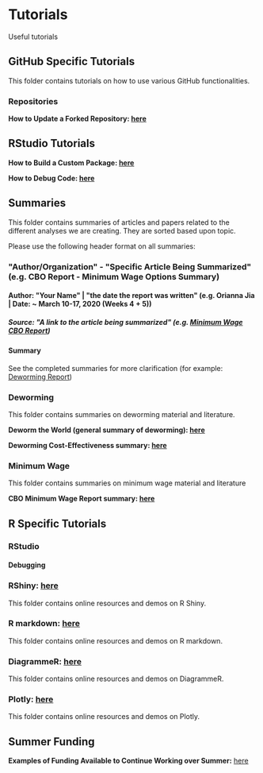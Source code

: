 # Tutorials
Useful tutorials


## GitHub Specific Tutorials
This folder contains tutorials on how to use various GitHub functionalities.

### Repositories
__How to Update a Forked Repository: [here](https://github.com/BITSS-OPA/Tutorials/blob/master/GitHub/updating%20forked%20repos.md)__  

## RStudio Tutorials
__How to Build a Custom Package: [here](https://github.com/BITSS-OPA/Tutorials/blob/master/GitHub/PackageWritingTutorial.md)__

__How to Debug Code: [here](https://github.com/BITSS-OPA/Tutorials/blob/master/GitHub/RStudioDebugging.md)__
## Summaries
This folder contains summaries of articles and papers related to the different analyses we are creating. They are sorted based upon topic.

Please use the following header format on all summaries:

### "Author/Organization" - "Specific Article Being Summarized" (e.g. CBO Report - Minimum Wage Options Summary)
#### Author: "Your Name" | "the date the report was written" (e.g. Orianna Jia | Date: ~ March 10-17, 2020 (Weeks 4 + 5))

##### Source: "A link to the article being summarized" (e.g. [Minimum Wage CBO Report](https://www.cbo.gov/system/files/2019-07/CBO-55410-MinimumWage2019.pdf))

#### Summary

See the completed summaries for more clarification (for example: [Deworming Report](https://github.com/BITSS-OPA/Tutorials/blob/master/Summaries/Deworming/Deworm%20the%20World%20-%20summary.md))

### Deworming
This folder contains summaries on deworming material and literature.

__Deworm the World (general summary of deworming): [here](https://github.com/BITSS-OPA/Tutorials/blob/master/Summaries/Deworming/Deworm%20the%20World%20-%20summary.md)__

__Deworming Cost-Effectiveness summary: [here](https://github.com/BITSS-OPA/Tutorials/blob/master/Summaries/Deworming/Deworming%20Cost-Effectiveness%20-%20summary.md)__

### Minimum Wage
This folder contains summaries on minimum wage material and literature

__CBO Minimum Wage Report summary: [here](https://github.com/BITSS-OPA/Tutorials/blob/master/Summaries/Minimum%20Wage/CBO%20Minimum%20Wage%20Report%20-%20summary.md)__

## R Specific Tutorials

### RStudio

#### Debugging

### RShiny: [here](https://github.com/BITSS-OPA/Tutorials/tree/master/R_Shiny)
This folder contains online resources and demos on R Shiny.

### R markdown: [here](https://github.com/BITSS-OPA/Tutorials/tree/master/R_markdown)
This folder contains online resources and demos on R markdown.

### DiagrammeR: [here](https://github.com/BITSS-OPA/Tutorials/tree/master/DiagrammeR)
This folder contains online resources and demos on DiagrammeR.

### Plotly: [here](https://github.com/BITSS-OPA/Tutorials/tree/master/Plotly)
This folder contains online resources and demos on Plotly.

## Summer Funding
__Examples of Funding Available to Continue Working over Summer:__ [here](https://github.com/BITSS-OPA/Tutorials/tree/master/Summer%20Funding)
